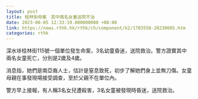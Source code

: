 ```yaml
---
layout: post
title: 桂林街命案　其中兩名女童送院不治
date: 2023-06-05 12:33:19.000000000 +08:00
link: https://news.rthk.hk/rthk/ch/component/k2/1703558-20230605.htm
categories: rthk
---
```


深水埗桂林街115號一個單位發生命案，3名幼童昏迷，送院救治。警方證實其中兩名女童死亡，分別是2歲及4歲。

消息指，她們是南亞裔人士，估計是窒息致死，初步了解她們身上並無刀傷。女童母親在事發現場接受調查，至於父親不在單位內。

警方早上接報，有人稱3名女兒遭殺害，3名女童被發現時昏迷，送院救治。
